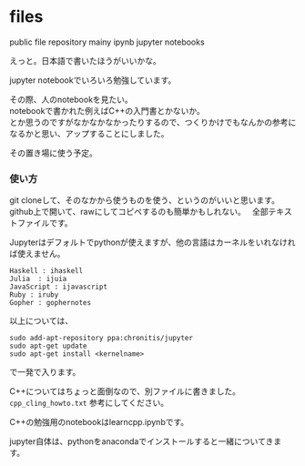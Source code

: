 # files
public file repository mainy ipynb jupyter notebooks

えっと。日本語で書いたほうがいいかな。

jupyter notebookでいろいろ勉強しています。

その際、人のnotebookを見たい。  
notebookで書かれた例えばC++の入門書とかないか。  
とか思うのですがなかなかなかったりするので、つくりかけでもなんかの参考になるかと思い、アップすることにしました。  

その置き場に使う予定。

### 使い方
git cloneして、そのなかから使うものを使う、というのがいいと思います。  
github上で開いて、rawにしてコピペするのも簡単かもしれない。  
全部テキストファイルです。

Jupyterはデフォルトでpythonが使えますが、他の言語はカーネルをいれなければ使えません。  
```
Haskell : ihaskell
Julia  : ijuia
JavaScript : ijavascript
Ruby : iruby
Gopher : gophernotes
```
以上については、
```
sudo add-apt-repository ppa:chronitis/jupyter
sudo apt-get update
sudo apt-get install <kernelname>
```
で一発で入ります。

C++についてはちょっと面倒なので、別ファイルに書きました。`cpp_cling_howto.txt` 参考にしてください。

C++の勉強用のnotebookはlearncpp.ipynbです。

jupyter自体は、pythonをanacondaでインストールすると一緒についてきます。

